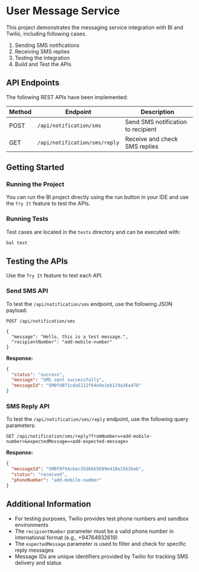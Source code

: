 # User Message Service

This project demonstrates the messaging service integration with BI and Twilio, including following cases.

1. Sending SMS notifications
2. Receiving SMS replies
3. Testing the integration
4. Build and Test the APIs

## API Endpoints

The following REST APIs have been implemented:

| Method | Endpoint | Description |
|--------|----------|-------------|
| POST | `/api/notification/sms` | Send SMS notification to recipient |
| GET | `/api/notification/sms/reply` | Receive and check SMS replies |

## Getting Started

### Running the Project

You can run the BI project directly using the run button in your IDE and use the `Try It` feature to test the APIs.

### Running Tests

Test cases are located in the `tests` directory and can be executed with:

```bash
bal test
```

## Testing the APIs

Use the `Try It` feature to test each API.

### Send SMS API

To test the `/api/notification/sms` endpoint, use the following JSON payload:

```http
POST /api/notification/sms

{
  "message": "Hello, this is a test message.",
  "recipientNumber": "add-mobile-number"
}
```

**Response:**

```json
{
  "status": "success",
  "message": "SMS sent successfully",
  "messageId": "SM0fd071cda5112f64e9e1eb17da36a476"
}
```

### SMS Reply API

To test the `/api/notification/sms/reply` endpoint, use the following query parameters:

```http
GET /api/notification/sms/reply?fromNumber=<add-mobile-number>&expectedMessage=<add-expected-message>
```

**Response:**

```json
{
  "messageId": "SM0f0f94cbec35d66b5699e418e15b2beb",
  "status": "received",
  "phoneNumber": "add-mobile-number"
}
```

## Additional Information

- For testing purposes, Twilio provides test phone numbers and sandbox environments
- The `recipientNumber` parameter must be a valid phone number in international format (e.g., +94764932619)
- The `expectedMessage` parameter is used to filter and check for specific reply messages
- Message IDs are unique identifiers provided by Twilio for tracking SMS delivery and status
